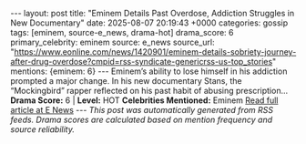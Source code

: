 --- layout: post title: "Eminem Details Past Overdose, Addiction Struggles in New Documentary" date: 2025-08-07 20:19:43 +0000 categories: gossip tags: [eminem, source-e_news, drama-hot] drama_score: 6 primary_celebrity: eminem source: e_news source_url: "https://www.eonline.com/news/1420901/eminem-details-sobriety-journey-after-drug-overdose?cmpid=rss-syndicate-genericrss-us-top_stories" mentions: {eminem: 6} --- Eminem’s ability to lose himself in his addiction prompted a major change. In his new documentary Stans, the “Mockingbird” rapper reflected on his past habit of abusing prescription... **Drama Score:** 6 | **Level:** HOT **Celebrities Mentioned:** Eminem [Read full article at E News](https://www.eonline.com/news/1420901/eminem-details-sobriety-journey-after-drug-overdose?cmpid=rss-syndicate-genericrss-us-top_stories) --- *This post was automatically generated from RSS feeds. Drama scores are calculated based on mention frequency and source reliability.*